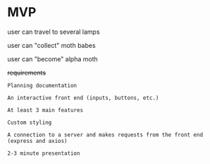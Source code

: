 # MVP

user can travel to several lamps

user can "collect" moth babes

user can "become" alpha moth






~~requirements~~


    Planning documentation

    An interactive front end (inputs, buttons, etc.)

    At least 3 main features

    Custom styling

    A connection to a server and makes requests from the front end (express and axios)

    2-3 minute presentation

